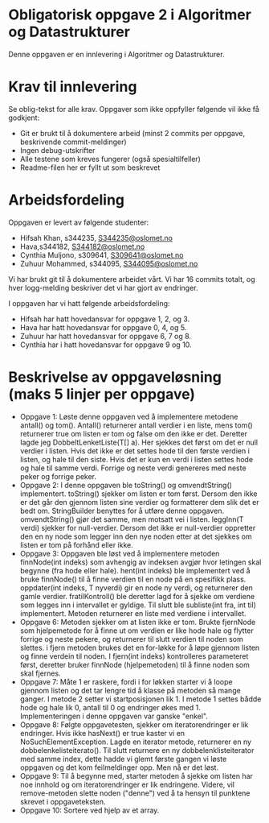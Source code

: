 # Obligatorisk oppgave 2 i Algoritmer og Datastrukturer

Denne oppgaven er en innlevering i Algoritmer og Datastrukturer. 

# Krav til innlevering

Se oblig-tekst for alle krav. Oppgaver som ikke oppfyller følgende vil ikke få godkjent:

* Git er brukt til å dokumentere arbeid (minst 2 commits per oppgave, beskrivende commit-meldinger)	
* Ingen debug-utskrifter
* Alle testene som kreves fungerer (også spesialtilfeller)
* Readme-filen her er fyllt ut som beskrevet

# Arbeidsfordeling

Oppgaven er levert av følgende studenter:
* Hifsah Khan, s344235, S344235@oslomet.no
* Hava,s344182, S344182@oslomet.no
* Cynthia Muljono, s309641, S309641@oslomet.no
* Zuhuur Mohammed, s344095, S344095@oslomet.no

Vi har brukt git til å dokumentere arbeidet vårt. Vi har 16 commits totalt, og hver logg-melding beskriver det vi har gjort av endringer.

I oppgaven har vi hatt følgende arbeidsfordeling:
* Hifsah har hatt hovedansvar for oppgave 1, 2, og 3. 
* Hava har hatt hovedansvar for oppgave 0, 4, og 5. 
* Zuhuur har hatt hovedansvar for oppgave 6, 7 og 8. 
* Cynthia har i hatt hovedansvar for oppgave 9 og 10. 

# Beskrivelse av oppgaveløsning (maks 5 linjer per oppgave)

* Oppgave 1: Løste denne oppgaven ved å implementere metodene antall() og tom(). Antall() returnerer antall verdier i en liste, mens tom()
 returnerer true om listen er tom og false om den ikke er det. Deretter lagde jeg DobbeltLenketListe(T[] a). Her sjekkes det først om 
 det er null verdier i listen. Hvis det ikke er det settes hode til den første verdien i listen, og hale til den siste. Hvis det er kun en verdi
 i listen settes hode og hale til samme verdi. Forrige og neste verdi genereres med neste peker og  forrige peker.
* Oppgave 2: I denne oppgaven ble toString() og omvendtString() implementert. toString() sjekker om listen er tom først. Dersom den ikke er det går
 den gjennom listen sine verdier og formatterer dem slik det er bedt om. StringBuilder benyttes for å utføre denne oppgaven. omvendtString() gjør det
  samme, men motsatt vei i listen. leggInn(T verdi) sjekker for null-verdier. Dersom det ikke er null-verdier oppretter den en ny node som legger inn den nye
  noden etter at det sjekkes om listen er tom på forhånd eller ikke. 
* Oppgave 3: Oppgaven ble løst ved å implementere metoden finnNode(int indeks) som avhengig av indeksen avgjør hvor letingen
skal begynne (fra hode eller hale). hent(int indeks) ble implementert ved å bruke finnNode() til å finne verdien til en node på en spesifikk plass. oppdater(int indeks, T nyverdi) gir
 en node ny verdi, og returnerer den gamle verdier. fratilKontroll() ble deretter lagd for å sjekke om verdiene som legges inn i intervallet er gyldige.
 Til slutt ble subliste(int fra, int til) implementert. Metoden returnerer en liste med verdiene i intervallet.
* Oppgave 6: Metoden sjekker om at listen ikke er tom. Brukte fjernNode som hjelpemetode for å finne ut om verdien er like hode
  hale og flytter forrige og neste pekere, og returnerer til slutt verdien til noden 
  som slettes. i fjern metoden brukes det en for-løkke for å løpe gjennom listen og finne verdein til noden. I fjern(int indeks) kontrolleres parameteret først, 
  deretter bruker finnNode (hjelpemetoden) til å finne noden som skal fjernes.
* Oppgave 7: Måte 1 er raskere, fordi i for løkken starter vi å loope gjennom listen og det tar lengre tid å klasse på metoden så mange ganger.
  I metode 2 setter vi startposisjonen lik 1. I metode 1 settes bådde hode og hale lik 0, antall til 0 og endringer økes
  med 1. Implementeringen i denne oppgaven var ganske "enkel".
* Oppgave 8: Følgte oppgavetesten, sjekker om iteratorendringer er lik endringer. Hvis ikke hasNext() er true kaster vi en 
  NoSuchElementException. Lagde en iterator metode, returnerer en ny dobbelenkelisteiterato(). Til slutt returnere en ny dobbelenklisteiterator 
  med samme index, dette hadde vi glemt første gangen vi løste oppgaven og det kom feilmeldinger opp. Men nå er det løst.
* Oppgave 9: Til å begynne med, starter metoden å sjekke om listen har noe innhold og om iteratorendringer er lik endringene.
  Videre, vil remove-metoden slette noden ("denne") ved å ta hensyn til punktene skrevet i oppgaveteksten. 
* Oppgave 10: Sortere ved hjelp av et array. 
